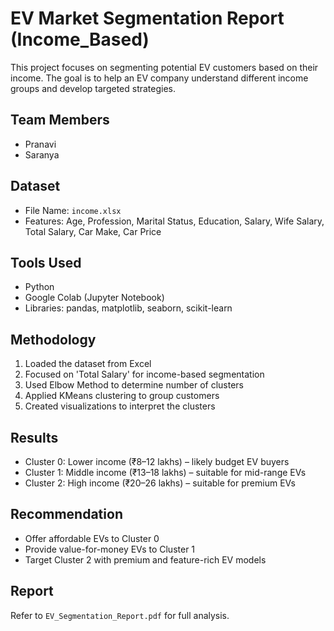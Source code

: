 # EV Market Segmentation Report (Income_Based)

This project focuses on segmenting potential EV customers based on their income. The goal is to help an EV company understand different income groups and develop targeted strategies.

## Team Members
- Pranavi
- Saranya

## Dataset
- File Name: `income.xlsx`
- Features: Age, Profession, Marital Status, Education, Salary, Wife Salary, Total Salary, Car Make, Car Price

## Tools Used
- Python
- Google Colab (Jupyter Notebook)
- Libraries: pandas, matplotlib, seaborn, scikit-learn

## Methodology
1. Loaded the dataset from Excel
2. Focused on 'Total Salary' for income-based segmentation
3. Used Elbow Method to determine number of clusters
4. Applied KMeans clustering to group customers
5. Created visualizations to interpret the clusters

## Results
- Cluster 0: Lower income (₹8–12 lakhs) – likely budget EV buyers
- Cluster 1: Middle income (₹13–18 lakhs) – suitable for mid-range EVs
- Cluster 2: High income (₹20–26 lakhs) – suitable for premium EVs

## Recommendation
- Offer affordable EVs to Cluster 0
- Provide value-for-money EVs to Cluster 1
- Target Cluster 2 with premium and feature-rich EV models

## Report
Refer to `EV_Segmentation_Report.pdf` for full analysis.
